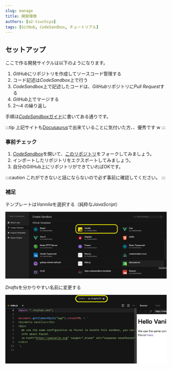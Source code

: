 ```yaml
---
slug: manage
title: 開発環境
authors: [a2-tsuchiya]
tags: [GitHub, CodeSandbox, チュートリアル]
---
```


## セットアップ

ここで作る開発サイクルは以下のようになります。

1. *GitHub*にリポジトリを作成してソースコード管理する
2. コード記述は*CodeSandbox*上で行う
3. *CodeSandbox*上で記述したコードは、*GitHub*リポジトリに*Pull Request*する
4. *GitHub*上でマージする
5. 2〜4 の繰り返し

手順は[*CodeSandbox*ガイド](https://csb-jp.github.io/docs/github)に書いてある通りです。

<!--truncate-->

:::tip
上記サイトも[Docusaurus](https://docusaurus.io/)で出来ていることに気付いた方、、優秀です w
:::

### 事前チェック

1. [*CodeSandbox*](https://codesandbox.io/)を開いて、[このリポジトリ](https://github.com/a2-tsuchiya/js-plyaground)をフォークしてみましょう。
2. インポートしたリポジトリをエクスポートしてみましょう。
3. 自分のGitHub上にリポジトリができていればOKです。

:::caution
これができないと話にならないので必ず事前に確認してください。
:::

### 補足

テンプレートは*Vannila*を選択する（純粋な*JavaScript*）

![Create Sandbox](./create-sandbox.png)

*Drafts*を分かりやすい名前に変更する

![Rename Drafts](./rename-drafts.png)
